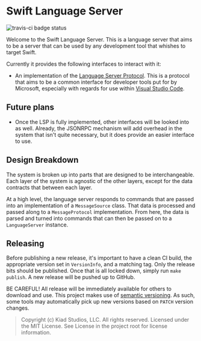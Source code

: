 # Swift Language Server

![travis-ci badge status](https://travis-ci.org/owensd/swift-langsrv.svg?branch=master)

Welcome to the Swift Language Server. This is a language server that aims to be a server
that can be used by any development tool that whishes to target Swift.

Currently it provides the following interfaces to interact with it:
  - An implementation of the [Language Server Protocol][1]. This is a protocol that aims to be a
    common interface for developer tools put for by Microsoft, especially with regards for use
    within [Visual Studio Code][2].

## Future plans
  - Once the LSP is fully implemented, other interfaces will be looked into as well. Already,
    the JSONRPC mechanism will add overhead in the system that isn't quite necessary, but it does
    provide an easier interface to use.

## Design Breakdown

The system is broken up into parts that are designed to be interchangeable. Each layer of the
system is agnostic of the other layers, except for the data contracts that between each layer.

At a high level, the language server responds to commands that are passed into an implementation
of a `MessageSource` class. That data is processed and passed along to a `MessageProtocol`
implementation. From here, the data is parsed and turned into commands that can then be passed
on to a `LanguageServer` instance.

## Releasing

Before publishing a new release, it's important to have a clean CI build, the appropriate version
set in `VersionInfo`, and a matching tag. Only the release bits should be published. Once that is
all locked down, simply run `make publish`. A new release will be pushed up to GitHub.

BE CAREFUL! All release will be immediately available for others to download and use. This project
makes use of [semantic versioning][semver]. As such, some tools may automatically pick up new
versions based on `PATCH` version changes.

> Copyright (c) Kiad Studios, LLC. All rights reserved.
> Licensed under the MIT License. See License in the project root for license information.

[1]: https://github.com/Microsoft/language-server-protocol
[2]: https://code.visualstudio.com
[semver]: http://semver.org